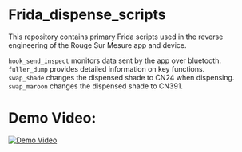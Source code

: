 # Frida_dispense_scripts

This repository contains primary Frida scripts used in the reverse engineering of the Rouge Sur Mesure app and device. 

`hook_send_inspect` monitors data sent by the app over bluetooth.  
`fuller_dump` provides detailed information on key functions.  
`swap_shade` changes the dispensed shade to CN24 when dispensing.  
`swap_maroon` changes the dispensed shade to CN391.


# Demo Video:
[![Demo Video](https://img.youtube.com/vi/SM2vZ5NckaA/0.jpg)](https://youtu.be/SM2vZ5NckaA)
